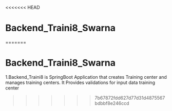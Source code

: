 <<<<<<< HEAD
 # Backend_Traini8_Swarna
=======
# Backend_Traini8_Swarna
1.Backend_Traini8 is SpringBoot Application that creates Training center and manages training centers. It Provides validations for input data training center
>>>>>>> 7b67872fdd627d77d31d4875567bdbbf8e246ccd
